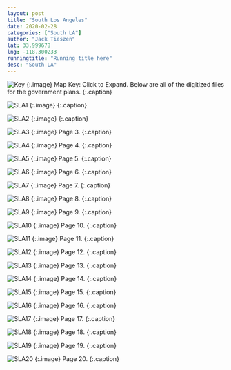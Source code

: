 ```yaml
---
layout: post
title: "South Los Angeles"
date: 2020-02-28
categories: ["South LA"]
author: "Jack Tieszen"
lat: 33.999678
lng: -118.300233
runningtitle: "Running title here"
desc: "South LA"
---
```


![Key](images/Key.jpg)
   {:.image}
Map Key: Click to Expand.
Below are all of the digitized files for the government plans.
   {:.caption}   


![SLA1](images/South_LA_Page_01.jpg)
   {:.image}
 {:.caption}
  
![SLA2](images//plan/South_LA_Page_02.jpg)
   {:.image}
 {:.caption}
  
![SLA3](images//plan/South_LA_Page_03.jpg)
   {:.image}
  Page 3. {:.caption}
  
   ![SLA4](images//plan/South_LA_Page_04.jpg)
   {:.image}
  Page 4. {:.caption}
  
   ![SLA5](images//plan/South_LA_Page_05.jpg)
   {:.image}
  Page 5. {:.caption}
  
   ![SLA6](images//plan/South_LA_Page_06.jpg)
   {:.image}
  Page 6. {:.caption}
  
   ![SLA7](images//plan/South_LA_Page_07.jpg)
   {:.image}
   Page 7. {:.caption}
   
   ![SLA8](images//plan/South_LA_Page_08.jpg)
   {:.image}
   Page 8. {:.caption}
   
   ![SLA9](images//plan/South_LA_Page_09.jpg)
   {:.image}
  Page 9. {:.caption}
  
   ![SLA10](images//plan/South_LA_Page_10.jpg)
   {:.image}
  Page 10. {:.caption}
  
   ![SLA11](images//plan/South_LA_Page_11.jpg)
   {:.image}
  Page 11. {:.caption}
  
   ![SLA12](images//plan/South_LA_Page_12.jpg)
   {:.image}
  Page 12. {:.caption}
  
   ![SLA13](images//plan/South_LA_Page_13.jpg)
   {:.image}
   Page 13. {:.caption}
   
   ![SLA14](images//plan/South_LA_Page_14.jpg)
   {:.image}
  Page 14. {:.caption}
  
   ![SLA15](images//plan/South_LA_Page_15.jpg)
   {:.image}
  Page 15. {:.caption}
  
   ![SLA16](images//plan/South_LA_Page_16.jpg)
   {:.image}
   Page 16. {:.caption}
   
   ![SLA17](images//plan/South_LA_Page_17.jpg)
   {:.image}
   Page 17. {:.caption}
   
   ![SLA18](images//plan/South_LA_Page_18.jpg)
   {:.image}
   Page 18. {:.caption}
   
   ![SLA19](images//plan/South_LA_Page_19.jpg)
   {:.image}
   Page 19. {:.caption}
   
   ![SLA20](images//plan/South_LA_Page_20.jpg)
   {:.image}
   Page 20. {:.caption}
   
